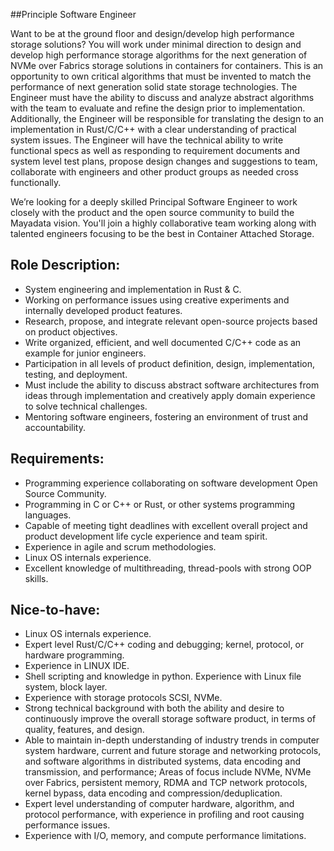 ##Principle Software Engineer

Want to be at the ground floor and design/develop high performance storage solutions? You will work under minimal direction to design and develop high performance 
storage algorithms for the next generation of NVMe over Fabrics storage solutions in containers for containers. 
This is an opportunity to own critical algorithms that must be invented to match the performance of next generation solid state storage technologies. The Engineer 
must have the ability to discuss and analyze abstract algorithms with the team to evaluate and refine the design prior to implementation. Additionally, the Engineer 
will be responsible for translating the design to an implementation in Rust/C/C++ with a clear understanding of practical system issues. The Engineer will have the 
technical ability to write functional specs as well as responding to requirement documents and system level test plans, propose design changes and suggestions to team, 
collaborate with engineers and other product groups as needed cross functionally.

We’re looking for a deeply skilled Principal Software Engineer to work closely with the product and the open source community to build the Mayadata vision. 
You'll join a highly collaborative team working along with talented engineers focusing to be the best in Container Attached Storage.

## Role Description:

- System engineering and implementation in Rust & C.
- Working on performance issues using creative experiments and internally developed product features.
- Research, propose, and integrate relevant open-source projects based on product objectives.
- Write organized, efficient, and well documented C/C++ code as an example for junior engineers.
- Participation in all levels of product definition, design, implementation, testing, and deployment.
- Must include the ability to discuss abstract software architectures from ideas through implementation and creatively apply domain experience to solve technical challenges.
- Mentoring software engineers, fostering an environment of trust and accountability.

## Requirements:

- Programming experience collaborating on software development Open Source Community.
- Programming in C or  C++ or  Rust, or other systems programming languages.
- Capable of meeting tight deadlines with excellent overall project and product development life cycle experience and team spirit.
- Experience in agile and scrum methodologies.
- Linux OS internals experience.
- Excellent knowledge of multithreading, thread-pools with strong OOP skills.

## Nice-to-have:

- Linux OS internals experience.
- Expert level Rust/C/C++ coding and debugging; kernel, protocol, or hardware programming.
- Experience in LINUX IDE.
- Shell scripting and knowledge in python.
Experience with Linux file system, block layer.
- Experience with storage protocols SCSI, NVMe.
- Strong technical background with both the ability and desire to continuously improve the overall storage software product, in terms of quality, features, and design.
- Able to maintain in-depth understanding of industry trends in computer system hardware, current and future storage and networking protocols, and software algorithms 
in distributed systems, data encoding and transmission, and performance; Areas of focus include NVMe, NVMe over Fabrics, persistent memory, RDMA and TCP network protocols, 
kernel bypass, data encoding and compression/deduplication.
- Expert level understanding of computer hardware, algorithm, and protocol performance, with experience in profiling and root causing performance issues. 
- Experience with I/O, memory, and compute performance limitations.
